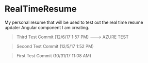 # RealTimeResume

My personal resume that will be used to test out the real time resume updater Angular component I am creating.

> Third Test Commit (12/6/17 1:57 PM) ---> AZURE TEST

> Second Test Commit (12/5/17 1:52 PM)

> First Test Commit (10/31/17 11:08 AM)
